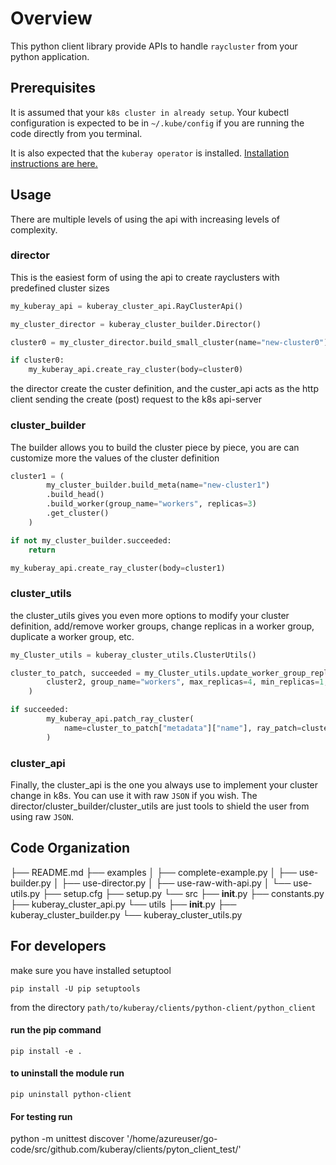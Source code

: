 # Overview

This python client library provide APIs to handle `raycluster` from your python application.

## Prerequisites

It is assumed that your `k8s cluster in already setup`. Your kubectl configuration is expected to be in  `~/.kube/config` if you are running the code directly from you terminal.

It is also expected that the `kuberay operator` is installed. [Installation instructions are here.](https://github.com/ray-project/kuberay#quick-start)

## Usage

There are multiple levels of using the api with increasing levels of complexity.

### director

This is the easiest form of using the api to create rayclusters with predefined cluster sizes

```python
my_kuberay_api = kuberay_cluster_api.RayClusterApi()

my_cluster_director = kuberay_cluster_builder.Director()

cluster0 = my_cluster_director.build_small_cluster(name="new-cluster0")

if cluster0:
    my_kuberay_api.create_ray_cluster(body=cluster0)
```

the director create the custer definition, and the custer_api acts as the http client sending the create (post) request to the k8s api-server

### cluster_builder

The builder allows you to build the cluster piece by piece, you are can customize more the values of the cluster definition

```python
cluster1 = (
        my_cluster_builder.build_meta(name="new-cluster1")
        .build_head()
        .build_worker(group_name="workers", replicas=3)
        .get_cluster()
    )

if not my_cluster_builder.succeeded:
    return

my_kuberay_api.create_ray_cluster(body=cluster1)
```

### cluster_utils

the cluster_utils gives you even more options to modify your cluster definition, add/remove worker groups, change replicas in a worker group, duplicate a worker group, etc.

```python
my_Cluster_utils = kuberay_cluster_utils.ClusterUtils()

cluster_to_patch, succeeded = my_Cluster_utils.update_worker_group_replicas(
        cluster2, group_name="workers", max_replicas=4, min_replicas=1, replicas=2
    )

if succeeded:
        my_kuberay_api.patch_ray_cluster(
            name=cluster_to_patch["metadata"]["name"], ray_patch=cluster_to_patch
        )
```

### cluster_api

Finally, the cluster_api is the one you always use to implement your cluster change in k8s. You can use it with raw `JSON` if you wish. The director/cluster_builder/cluster_utils are just tools to shield the user from using raw `JSON`.

## Code Organization

├── README.md
├── examples
│   ├── complete-example.py
│   ├── use-builder.py
│   ├── use-director.py
│   ├── use-raw-with-api.py
│   └── use-utils.py
├── setup.cfg
├── setup.py
└── src
    ├── __init__.py
    ├── constants.py
    ├── kuberay_cluster_api.py
    └── utils
        ├── __init__.py
        ├── kuberay_cluster_builder.py
        └── kuberay_cluster_utils.py

## For developers

make sure you have installed setuptool

`pip install -U pip setuptools`

from the directory `path/to/kuberay/clients/python-client/python_client`

#### run the pip command

`pip install -e .`

#### to uninstall the module run

`pip uninstall python-client`

#### For testing run

 python -m unittest discover '/home/azureuser/go-code/src/github.com/kuberay/clients/pyton_client_test/'

